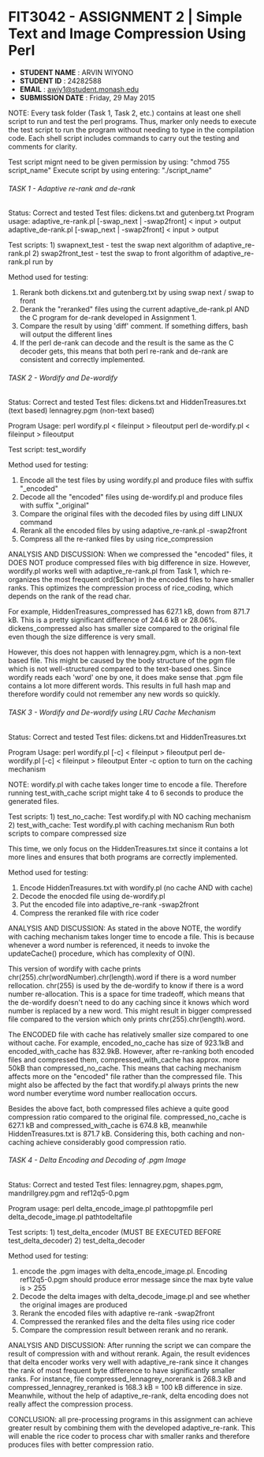 # FIT3042 - ASSIGNMENT 2 | Simple Text and Image Compression Using Perl

- **STUDENT NAME**	: ARVIN WIYONO
- **STUDENT ID**	: 24282588
- **EMAIL**		: awiy1@student.monash.edu
- **SUBMISSION DATE**	: Friday, 29 May 2015

NOTE: Every task folder (Task 1, Task 2, etc.) contains at least one shell script to run
and test the perl programs. Thus, marker only needs to execute the test script to run the program
without needing to type in the compilation code. Each shell script includes commands to carry out 
the testing and comments for clarity.

Test script mignt need to be given permission by using: "chmod 755 script_name"
Execute script by using entering: "./script_name"

###### TASK 1 - Adaptive re-rank and de-rank #########

Status: Correct and tested
Test files: dickens.txt and gutenberg.txt
Program usage: adaptive_re-rank.pl [-swap_next | -swap2front] < input > output
	       adaptive_de-rank.pl [-swap_next | -swap2front] < input > output

Test scripts:
	1) swapnext_test - test the swap next algorithm of adaptive_re-rank.pl
	2) swap2front_test - test the swap to front algorithm of adaptive_re-rank.pl
	run by 	

Method used for testing:
1) Rerank both dickens.txt and gutenberg.txt by using swap next / swap to front
2) Derank the "reranked" files using the current adaptive_de-rank.pl AND the C program for de-rank
   developed in Assignment 1.
3) Compare the result by using 'diff' comment. 
   If something differs, bash will output the different lines
4) If the perl de-rank can decode and the result is the same as the C decoder gets, this means that 
   both perl re-rank and de-rank are consistent and correctly implemented.



###### TASK 2 - Wordify and De-wordify #########

Status: Correct and tested
Test files: dickens.txt and HiddenTreasures.txt (text based)
	    lennagrey.pgm (non-text based)

Program Usage: perl wordify.pl < fileinput > fileoutput
	       perl de-wordify.pl < fileinput > fileoutput

Test script: test_wordify

Method used for testing:
1) Encode all the test files by using wordify.pl and produce files with suffix "_encoded"
2) Decode all the "encoded" files using de-wordify.pl and produce files with suffix "_original"
3) Compare the original files with the decoded files by using diff LINUX command
4) Rerank all the encoded files by using adaptive_re-rank.pl -swap2front
5) Compress all the re-ranked files by using rice_compression

ANALYSIS AND DISCUSSION:
When we compressed the "encoded" files, it DOES NOT produce compressed files with big difference in
size. However, wordify.pl works well with adaptive_re-rank.pl from Task 1, which re-organizes
the most frequent ord($char) in the encoded files to have smaller ranks. This optimizes the compression
process of rice_coding, which depends on the rank of the read char.

For example, HiddenTreasures_compressed has 627.1 kB, down from 871.7 kB. This is a pretty significant
difference of 244.6 kB or 28.06%. dickens_compressed also has smaller size compared to the original file
even though the size difference is very small. 

However, this does not happen with lennagrey.pgm, which is a non-text based file. 
This might be caused by the body structure of the pgm file which is not well-structured 
compared to the text-based ones. Since wordify reads each 'word' one by one, it does make sense that
.pgm file contains a lot more different words. This results in full hash map and therefore 
wordify could not remember any new words so quickly.


 
###### TASK 3 - Wordify and De-wordify using LRU Cache Mechanism #########

Status: Correct and tested
Test files: dickens.txt and HiddenTreasures.txt

Program Usage: perl wordify.pl [-c] < fileinput > fileoutput
	       perl de-wordify.pl [-c] < fileinput > fileoutput
	       Enter -c option to turn on the caching mechanism

NOTE: wordify.pl with cache takes longer time to encode a file. Therefore running test_with_cache
      script might take 4 to 6 seconds to produce the generated files.

Test scripts:
	1) test_no_cache: Test wordify.pl with NO caching mechanism
	2) test_with_cache: Test wordify.pl with caching mechanism
	Run both scripts to compare compressed size

This time, we only focus on the HiddenTreasures.txt since it contains a lot more lines and ensures
that both programs are correctly implemented.

Method used for testing:
1) Encode HiddenTreasures.txt with wordify.pl (no cache AND with cache)
2) Decode the enocded file using de-wordify.pl
3) Put the encoded file into adaptive_re-rank -swap2front
4) Compress the reranked file with rice coder

ANALYSIS AND DISCUSSION:
As stated in the above NOTE, the wordify with caching mechanism takes longer time to encode a file.
This is because whenever a word number is referenced, it needs to invoke the updateCache() procedure,
which has complexity of O(N). 

This version of wordify with cache prints chr(255).chr(wordNumber).chr(length).word if there is
a word number rellocation. chr(255) is used by the de-wordify to know if there is a word number
re-allocation. This is a space for time tradeoff, which means that the de-wordify
doesn't need to do any caching since it knows which word number is replaced by a new word.
This might result in bigger compressed file compared to the version which only prints
chr(255).chr(length).word.

The ENCODED file with cache has relatively smaller size compared to one without cache. For example,
encoded_no_cache has size of 923.1kB and encoded_with_cache has 832.9kB. However, after 
re-ranking both encoded files and compressed them, compressed_with_cache has approx. more 50kB than
compressed_no_cache. This means that caching mechanism affects more on the "encoded" file rather than
the compressed file. This might also be affected by the fact that wordify.pl always prints the new
word number everytime word number reallocation occurs.

Besides the above fact, both compressed files achieve a quite good compression ratio compared to 
the original file. compressed_no_cache is 627.1 kB and compressed_with_cache is 674.8 kB, meanwhile
HiddenTreasures.txt is 871.7 kB. Considering this, both caching and non-caching achieve considerably
good compression ratio.



###### TASK 4 - Delta Encoding and Decoding of .pgm Image #########

Status: Correct and tested
Test files: lennagrey.pgm, shapes.pgm, mandrillgrey.pgm and ref12q5-0.pgm

Program usage: 	perl delta_encode_image.pl pathtopgmfile
		perl delta_decode_image.pl pathtodeltafile

Test scripts:
	1) test_delta_encoder  (MUST BE EXECUTED BEFORE test_delta_decoder)
	2) test_delta_decoder

Method used for testing:
1) encode the .pgm images with delta_encode_image.pl. Encoding ref12q5-0.pgm should produce error
   message since the max byte value is > 255
2) Decode the delta images with delta_decode_image.pl and see whether the original images are produced
3) Rerank the encoded files with adaptive re-rank -swap2front
4) Compressed the reranked files and the delta files using rice coder
5) Compare the compression result between rerank and no rerank.


ANALYSIS AND DISCUSSION:
After running the script we can compare the result of compression with and without rerank.
Again, the result evidences that delta encoder works very well with adaptive_re-rank since it changes
the rank of most frequent byte difference to have significantly smaller ranks. For instance,
file compressed_lennagrey_norerank is 268.3 kB and compressed_lennagrey_reranked is 168.3 kB = 100 kB
difference in size. Meanwhile, without the help of adaptive_re-rank, delta encoding does not really
affect the compression process.


CONCLUSION:
all pre-processing programs in this assignment can achieve greater result by combining them with the 
developed adaptive_re-rank. This will enable the rice coder to process char with smaller ranks and
therefore produces files with better compression ratio.
